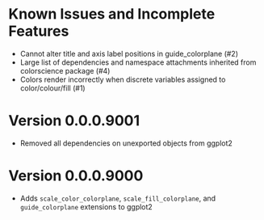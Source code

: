 # Known Issues and Incomplete Features
* Cannot alter title and axis label positions in guide_colorplane (#2)
* Large list of dependencies and namespace attachments inherited from colorscience package (#4)
* Colors render incorrectly when discrete variables assigned to color/colour/fill (#1) 

# Version 0.0.0.9001
* Removed all dependencies on unexported objects from ggplot2

# Version 0.0.0.9000
* Adds `scale_color_colorplane`, `scale_fill_colorplane`, and `guide_colorplane` extensions to ggplot2

